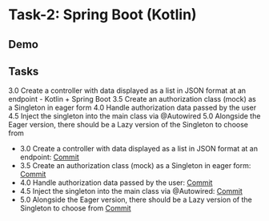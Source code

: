 # Task-2: Spring Boot (Kotlin)


## Demo


## Tasks

3.0 Create a controller with data displayed as a list in JSON format at an endpoint - Kotlin + Spring Boot
3.5 Create an authorization class (mock) as a Singleton in eager form
4.0 Handle authorization data passed by the user
4.5 Inject the singleton into the main class via @Autowired
5.0 Alongside the Eager version, there should be a Lazy version of the Singleton to choose from

- 3.0 Create a controller with data displayed as a list in JSON format at an endpoint: [Commit]()
- 3.5 Create an authorization class (mock) as a Singleton in eager form: [Commit]()
- 4.0 Handle authorization data passed by the user: [Commit]()
- 4.5 Inject the singleton into the main class via @Autowired: [Commit]()
- 5.0 Alongside the Eager version, there should be a Lazy version of the Singleton to choose from [Commit]()